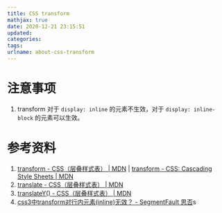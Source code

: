 ```yaml
---
title: CSS transform
mathjax: true
date: 2020-12-21 23:15:51
updated:
categories:
tags:
urlname: about-css-transform
---
```




<!-- more -->



# 注意事项

1. transform 对于 `display: inline` 的元素不生效，对于 `display: inline-block` 的元素可以生效。









# 参考资料

1. [transform - CSS（层叠样式表） | MDN](https://developer.mozilla.org/zh-CN/docs/Web/CSS/transform) | [transform - CSS: Cascading Style Sheets | MDN](https://developer.mozilla.org/en-US/docs/Web/CSS/transform)
2. [translate - CSS（层叠样式表） | MDN](https://developer.mozilla.org/zh-CN/docs/Web/CSS/translate)
3. [translateY() - CSS（层叠样式表） | MDN](https://developer.mozilla.org/zh-CN/docs/Web/CSS/transform-function/translateY())
4. [css3中transform对行内元素(inline)无效？ - SegmentFault 思否](https://segmentfault.com/q/1010000008385622)s